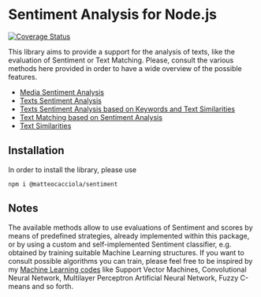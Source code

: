 # Sentiment Analysis for Node.js

[![Coverage Status](https://coveralls.io/repos/github/matteocacciola/sentiment/badge.svg?branch=v1.4.0)](https://coveralls.io/github/matteocacciola/sentiment?branch=v1.4.0)

This library aims to provide a support for the analysis of texts, like the evaluation of Sentiment or Text Matching.
Please, consult the various methods here provided in order to have a wide overview of the possible features.

- [Media Sentiment Analysis](./docs/media-sentiment.md)
- [Texts Sentiment Analysis](./docs/texts-sentiment.md)
- [Texts Sentiment Analysis based on Keywords and Text Similarities](./docs/keywords-sentiment.md)
- [Text Matching based on Sentiment Analysis](./docs/text-matching.md)
- [Text Similarities](./docs/text-similarities.md)

## Installation
In order to install the library, please use
```
npm i @matteocacciola/sentiment
```

## Notes
The available methods allow to use evaluations of Sentiment and scores by means of predefined strategies, already
implemented within this package, or by using a custom and self-implemented Sentiment classifier, e.g. obtained by
training suitable Machine Learning structures.
If you want to consult possible algorithms you can train, please feel free to be inspired by my
[Machine Learning codes](https://github.com/matteocacciola/challenges/tree/master/machine-learning/src) like Support
Vector Machines, Convolutional Neural Network, Multilayer Perceptron Artificial Neural Network, Fuzzy C-means and so forth.
